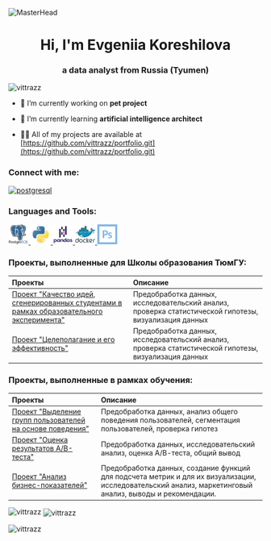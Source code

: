 ![MasterHead](https://jimdo-storage.freetls.fastly.net/image/182609908/1e677547-2510-4ba8-94f4-1ed7360bc6aa.jpg?format=pjpg&quality=80,90&auto=webp&disable=upscale&width=1200&height=630&crop=1:0.525)
<h1 align="center">Hi, I'm Evgeniia Koreshilova</h1>
<h3 align="center">a data analyst from Russia (Tyumen)</h3>

<p align="left"> <img src="https://komarev.com/ghpvc/?username=vittrazz&label=Profile%20views&color=0e75b6&style=flat" alt="vittrazz" /> </p>


- 🔭 I’m currently working on **pet project**

- 🌱 I’m currently learning **artificial intelligence architect**

- 👨‍💻 All of my projects are available at [https://github.com/vittrazz/portfolio.git](https://github.com/vittrazz/portfolio.git)

<h3 align="left">Connect with me: </h3>
<p align="left"> <a href="https://t.me/+79005091266" target="_blank" rel="noreferrer"> <img src="https://upload.wikimedia.org/wikipedia/commons/8/82/Telegram_logo.svg" alt="postgresql" width="40" height="40"/> </a>
</p>

<h3 align="left">Languages and Tools:</h3>
<p align="left"> <a href="https://www.postgresql.org" target="_blank" rel="noreferrer"> <img src="https://raw.githubusercontent.com/devicons/devicon/master/icons/postgresql/postgresql-original-wordmark.svg" alt="postgresql" width="40" height="40"/> </a> <a href="https://www.python.org" target="_blank" rel="noreferrer"> <img src="https://raw.githubusercontent.com/devicons/devicon/master/icons/python/python-original.svg" alt="python" width="40" height="40"/> </a> <a href="https://pandas.pydata.org" target="_blank" rel="noreferrer"> <img src="https://raw.githubusercontent.com/devicons/devicon/master/icons/pandas/pandas-original-wordmark.svg" alt="pandas" width="40" height="40"/> </a> <a href="https://www.docker.com/" target="_blank" rel="noreferrer"> <img src="https://raw.githubusercontent.com/devicons/devicon/master/icons/docker/docker-original-wordmark.svg" alt="docker" width="40" height="40"/> </a> <a href="https://www.photoshop.com/en" target="_blank" rel="noreferrer"> <img src="https://raw.githubusercontent.com/devicons/devicon/master/icons/photoshop/photoshop-line.svg" alt="photoshop" width="40" height="40"/> </a> </p>

### Проекты, выполненные для Школы образования ТюмГУ:
Проекты                       | Описание
:-----------------------------|:----------------------------------
[Проект "Качество идей, сгенерированных студентами в рамках образовательного эксперимента"](https://github.com/vittrazz/portfolio/blob/main/students_ideas.ipynb)|Предобработка данных, исследовательский анализ, проверка статистической гипотезы, визуализация данных
[Проект "Целеполагание и его эффективность"](https://github.com/vittrazz/portfolio/blob/main/goals.ipynb)|Предобработка данных, исследовательский анализ, проверка статистической гипотезы, визуализация данных

### Проекты, выполненные в рамках обучения:
Проекты | Описание
:-------|:--------
[Проект "Выделение групп пользователей на основе поведения"](https://github.com/vittrazz/portfolio/blob/main/apps.ipynb)|Предобработка данных, анализ общего поведения пользователей, сегментация пользователей, проверка гипотез
[Проект "Оценка результатов А/В-теста"](https://github.com/vittrazz/portfolio/blob/main/A_B_test.ipynb)|Предобработка данных, исследовательский анализ, оценка А/В-теста, общий вывод
[Проект "Анализ бизнес-показателей"](https://github.com/vittrazz/portfolio/blob/main/business_metric.ipynb)|Предобработка данных, создание функций для подсчета метрик и для их визуализации, исследовательский анализ, маркетинговый анализ, выводы и рекомендации.


<p><img align="left" src="https://github-readme-stats.vercel.app/api/top-langs?username=vittrazz&show_icons=true&locale=en&layout=compact" alt="vittrazz" /></p>

<p>&nbsp;<img align="center" src="https://github-readme-stats.vercel.app/api?username=vittrazz&show_icons=true&locale=en" alt="vittrazz" /></p>

<p><img align="center" src="https://github-readme-streak-stats.herokuapp.com/?user=vittrazz&" alt="vittrazz" /></p>


